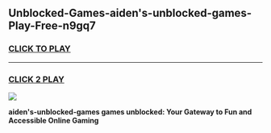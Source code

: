 
## Unblocked-Games-aiden's-unblocked-games-Play-Free-n9gq7
<h3>
<a href="https://premium76.site?title=aiden's-unblocked-games&ref=20M">CLICK TO PLAY</a></h3>
<hr>

<h3>
<a href="https://premium76.site?title=aiden's-unblocked-games&ref=20M">CLICK 2 PLAY</a>
  
</h3>

<a href="https://premium76.site?title=aiden's-unblocked-games&ref=19M"><img src="https://clearcache.store/games.png"></a>


**aiden's-unblocked-games games unblocked: Your Gateway to Fun and Accessible Online Gaming**
